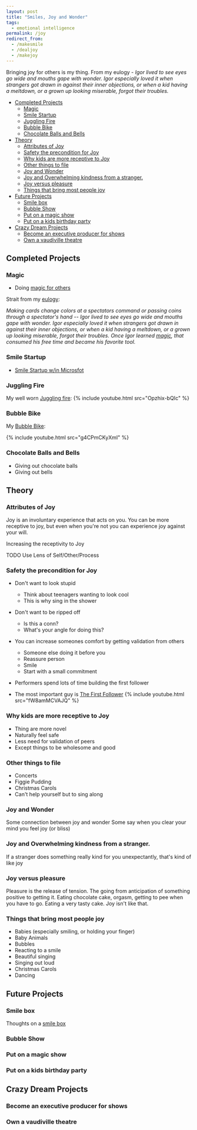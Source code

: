 ```yaml
---
layout: post
title: "Smiles, Joy and Wonder"
tags:
  - emotional intelligence
permalink: /joy
redirect_from:
  - /makesmile
  - /dealjoy
  - /makejoy
---
```


Bringing joy for others is my thing. From my eulogy - _Igor lived to see eyes go wide and mouths gape with wonder. Igor especially loved it when strangers got drawn in against their inner objections, or when a kid having a meltdown, or a grown up looking miserable, forgot their troubles._

<!-- prettier-ignore-start -->


<!-- vim-markdown-toc GFM -->

- [Completed Projects](#completed-projects)
    - [Magic](#magic)
    - [Smile Startup](#smile-startup)
    - [Juggling Fire](#juggling-fire)
    - [Bubble Bike](#bubble-bike)
    - [Chocolate Balls and Bells](#chocolate-balls-and-bells)
- [Theory](#theory)
    - [Attributes of Joy](#attributes-of-joy)
    - [Safety the precondition for Joy](#safety-the-precondition-for-joy)
    - [Why kids are more receptive to Joy](#why-kids-are-more-receptive-to-joy)
    - [Other things to file](#other-things-to-file)
    - [Joy and Wonder](#joy-and-wonder)
    - [Joy and Overwhelming kindness from a stranger.](#joy-and-overwhelming-kindness-from-a-stranger)
    - [Joy versus pleasure](#joy-versus-pleasure)
    - [Things that bring most people joy](#things-that-bring-most-people-joy)
- [Future Projects](#future-projects)
    - [Smile box](#smile-box)
    - [Bubble Show](#bubble-show)
    - [Put on a magic show](#put-on-a-magic-show)
    - [Put on a kids birthday party](#put-on-a-kids-birthday-party)
- [Crazy Dream Projects](#crazy-dream-projects)
    - [Become an executive producer for shows](#become-an-executive-producer-for-shows)
    - [Own a vaudiville theatre](#own-a-vaudiville-theatre)

<!-- vim-markdown-toc -->
<!-- prettier-ignore-end -->

## Completed Projects

### Magic

- Doing [magic for others](/magic)

Strait from my [eulogy](/eulogy):

_Making cards change colors at a spectators command or passing coins through a spectator's hand -- Igor lived to see eyes go wide and mouths gape with wonder. Igor especially loved it when strangers got drawn in against their inner objections, or when a kid having a meltdown, or a grown up looking miserable, forgot their troubles. Once Igor learned [magic](/magic), that consumed his free time and became his favorite tool._

### Smile Startup

- [Smile Startup w/in Microsfot](https://igsmilebox.blogspot.com)

### Juggling Fire

My well worn [Juggling fire](http://ig66.blogspot.com/2014/08/accomplishment-unlocked-juggling-file.html?q=torches):
{% include youtube.html src="Opzhix-bQIc" %}

### Bubble Bike

My [Bubble Bike](https://idvork.in/ig66/583):

{% include youtube.html src="g4CPmCKyXmI" %}

### Chocolate Balls and Bells

- Giving out chocolate balls
- Giving out bells

## Theory

### Attributes of Joy

Joy is an involuntary experience that acts on you. You can be more receptive to joy, but even when you're not you can experience joy against your will.

Increasing the receptivity to Joy

TODO Use Lens of Self/Other/Process

### Safety the precondition for Joy

- Don't want to look stupid
  - Think about teenagers wanting to look cool
  - This is why sing in the shower
- Don't want to be ripped off
  - Is this a conn?
  - What's your angle for doing this?
- You can increase someones comfort by getting validation from others

  - Someone else doing it before you
  - Reassure person
  - Smile
  - Start with a small commitment

- Performers spend lots of time building the first follower
- The most important guy is [The First Follower](https://www.youtube.com/watch?v=)
  {% include youtube.html src="fW8amMCVAJQ" %}

### Why kids are more receptive to Joy

- Thing are more novel
- Naturally feel safe
- Less need for validation of peers
- Except things to be wholesome and good

### Other things to file

- Concerts
- Figgie Pudding
- Christmas Carols
- Can't help yourself but to sing along

### Joy and Wonder

Some connection between joy and wonder
Some say when you clear your mind you feel joy (or bliss)

### Joy and Overwhelming kindness from a stranger.

If a stranger does something really kind for you unexpectantly, that's kind of like joy

### Joy versus pleasure

Pleasure is the release of tension. The going from anticipation of something positive to getting it. Eating chocolate cake, orgasm, getting to pee when you have to go. Eating a very tasty cake. Joy isn't like that.

### Things that bring most people joy

- Babies (especially smiling, or holding your finger)
- Baby Animals
- Bubbles
- Reacting to a smile
- Beautiful singing
- Singing out loud
- Christmas Carols
- Dancing

## Future Projects

### Smile box

Thoughts on a [smile box](https://igsmilebox.blogspot.com/2012/12/what-is-smilebox.html)

### Bubble Show

### Put on a magic show

### Put on a kids birthday party

## Crazy Dream Projects

### Become an executive producer for shows

### Own a vaudiville theatre
